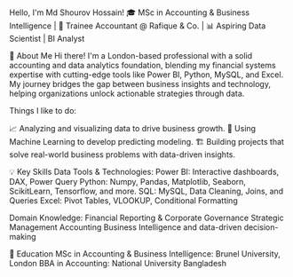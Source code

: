  Hello, I'm Md Shourov Hossain!
🎓 MSc in Accounting & Business Intelligence | 💼 Trainee Accountant @ Rafique & Co. | 📊 Aspiring Data Scientist | BI Analyst

🚀 About Me
Hi there! I'm a London-based professional with a solid accounting and data analytics foundation, 
blending my financial systems expertise with cutting-edge tools like Power BI, Python, MySQL, and Excel. 
My journey bridges the gap between business insights and technology, helping organizations unlock actionable strategies through data.

Things I like to do:

📈 Analyzing and visualizing data to drive business growth.
🤖 Using Machine Learning to develop predicting modeling.
🏗 Building projects that solve real-world business problems with data-driven insights.

💡 Key Skills
Data Tools & Technologies:
Power BI: Interactive dashboards, DAX, Power Query
Python: Numpy, Pandas, Matplotlib, Seaborn, ScikitLearn, Tensorflow, and more.
SQL: MySQL, Data Cleaning, Joins, and Queries
Excel: Pivot Tables, VLOOKUP, Conditional Formatting

Domain Knowledge:
Financial Reporting & Corporate Governance
Strategic Management Accounting
Business Intelligence and data-driven decision-making

📝 Education
MSc in Accounting & Business Intelligence: Brunel University, London
BBA in Accounting: National University Bangladesh
